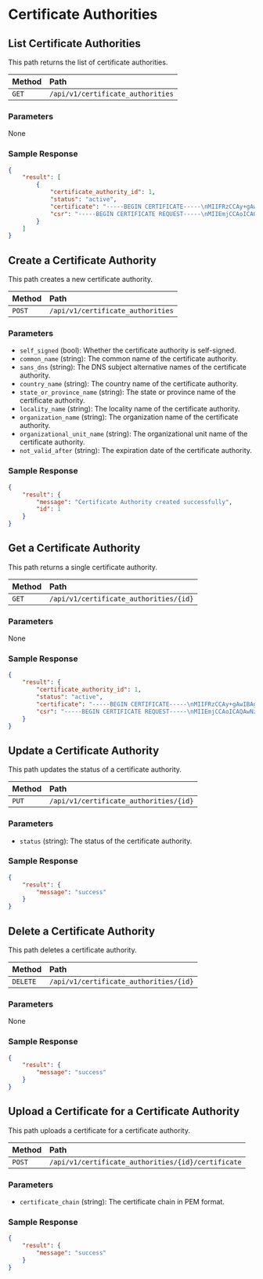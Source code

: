 # Certificate Authorities

## List Certificate Authorities

This path returns the list of certificate authorities.

| Method | Path                              |
| :----- | :-------------------------------- |
| `GET`  | `/api/v1/certificate_authorities` |

### Parameters

None

### Sample Response

```json
{
    "result": [
        {
            "certificate_authority_id": 1,
            "status": "active",
            "certificate": "-----BEGIN CERTIFICATE-----\nMIIFRzCCAy+gAwIBAgIIGCQX6mmQZ14wDQYJKoZIhvcNAQELBQAwNzEJMAcGA1UE\nBhMAMQkwBwYDVQQIEwAxCTAHBgNVBAcTADEJMAcGA1UEChMAMQkwBwYDVQQLEwAw\nHhcNMjUwMjE0MTQwMDUxWhcNMzUwMjE0MTQwMDUxWjA3MQkwBwYDVQQGEwAxCTAH\nBgNVBAgTADEJMAcGA1UEBxMAMQkwBwYDVQQKEwAxCTAHBgNVBAsTADCCAiIwDQYJ\nKoZIhvcNAQEBBQADggIPADCCAgoCggIBANQGNZlgVNl/eVympjZyyfCHWG8MmNOf\nnuxZrWYZL5UuD9RWt0wJByeNSbl/rg79PcYoqt5M2/g3w5BFFB+U0RbgFoR5x5Mp\npB4bk8MNxKnn1zF4zalfe0FIjfByByqNY6CSVDOYQywJzIRB85Yt3P8wDqdY94fl\nLM3sm5TVATrwhJJxOredQuQPnznm65nSdB7v5eP7ttv5XRvOkT6W9V/omVHwM+Te\nc2ZwfMuo9iXhmuA+9ldFVZ5NkQGk5VXZt496/4txK3NSvWT3SY+EAdrx1GmQivfl\nHjJiQwHp/akXLrmM5QD79Dm29JEXZY5hLk5oOtOCaEHPI4CSoCjwLCmeRYSmTo1X\nxaJ84Ud+8+brw8pq9Mau7JjVgHuzqoI06/7AZS9so9+GyXzA49HwXp1UtdGncmQ1\ni1vempnzAiOXx/m/g+Y5KTc0klVfFSXEipa2bJ0Gx77ZcaePBrtVn2sX9/SSqMo+\nmSK6lxBukIcE4NxZSGCz2cGZwipK0U0Scs+hbobM1BDufmU7AFgWJliRisWu5+Jy\nncYt+bKKPGJ497OA1PT4AvyJBW7XqtoiTFnCCiR3YckAMxi6J4J3AQQoOOCJUIQr\nQ1UuDy5qI+Pekc2azg0oV1qDQRF/uFAqIY/8n1j/YDMYKEnwKt3Qd+BLo4cAxP5Z\n1TxrKJqFNTtBAgMBAAGjVzBVMA4GA1UdDwEB/wQEAwIBBjATBgNVHSUEDDAKBggr\nBgEFBQcDATAPBgNVHRMBAf8EBTADAQH/MB0GA1UdDgQWBBRmA85Z94R5V0u9Qsci\nodAVM/kgzDANBgkqhkiG9w0BAQsFAAOCAgEAc9sCdpRnwrLDgB0BxQBjEWLJAmbM\ns0SNkqre1PqjMCrGRAcyg32a8hukkkMDpbvrc24LB7R+s0Z/Zso6amTEwubZiky/\nCt7AXudeC47YQjYVaBb6GArIKw4Tzjqlei+C8+zwVbECmb3u7aMyQcyD44Q93nuG\nKG3lOX33hdpm2DuqKRG8tVcHbAqSLiXsFqiDpTtK6geFsa3UFEnCtmY+cPvmztYH\nE8Ve+sSCkG64uMPSGHs7INaMvbZwyOkUVctsEYAqVKL9pV9Hium4LdLRRSu3otzJ\nB7Zh0TT+XC50hjUzc39314dltwkOe8mv0LvkQi8lkTuEwdHajdM0hHVY5vxu8zbw\nvH2rNp71WMgWbcSo+M5DaGmUBQorMOhvEursKVJ37IS/q/d05RrSH/CnFnkhNl8d\no9VTtUkhS7xa4fS0N+hKmp4wZkejLl/xjXXTgBPpgmVDGafmShEni1WML02YoLXt\n+kN8PIUnw7Mn3FHBwHjutBHy9TevvgxuY/RQFYP9CfLT9EHN9GLBPEosq21q2ko+\naaNGmZkL/TTGil1FjrH5QVEj7C1dERW9FZdO7ABp/2Wn79+duuKDBlpwpgrVhpBJ\nKH3fShW0RSRuyY8lTniARmCIFRLCgB/dggzlRZS6w43yHODQ+pN0/TQhYoLSzKfS\nuPF+SZPBClAZo5Y=\n-----END CERTIFICATE-----\n",
            "csr": "-----BEGIN CERTIFICATE REQUEST-----\nMIIEmjCCAoICAQAwNzEJMAcGA1UEBhMAMQkwBwYDVQQIEwAxCTAHBgNVBAcTADEJ\nMAcGA1UEChMAMQkwBwYDVQQLEwAwggIiMA0GCSqGSIb3DQEBAQUAA4ICDwAwggIK\nAoICAQDUBjWZYFTZf3lcpqY2csnwh1hvDJjTn57sWa1mGS+VLg/UVrdMCQcnjUm5\nf64O/T3GKKreTNv4N8OQRRQflNEW4BaEeceTKaQeG5PDDcSp59cxeM2pX3tBSI3w\ncgcqjWOgklQzmEMsCcyEQfOWLdz/MA6nWPeH5SzN7JuU1QE68ISScTq3nULkD585\n5uuZ0nQe7+Xj+7bb+V0bzpE+lvVf6JlR8DPk3nNmcHzLqPYl4ZrgPvZXRVWeTZEB\npOVV2bePev+LcStzUr1k90mPhAHa8dRpkIr35R4yYkMB6f2pFy65jOUA+/Q5tvSR\nF2WOYS5OaDrTgmhBzyOAkqAo8CwpnkWEpk6NV8WifOFHfvPm68PKavTGruyY1YB7\ns6qCNOv+wGUvbKPfhsl8wOPR8F6dVLXRp3JkNYtb3pqZ8wIjl8f5v4PmOSk3NJJV\nXxUlxIqWtmydBse+2XGnjwa7VZ9rF/f0kqjKPpkiupcQbpCHBODcWUhgs9nBmcIq\nStFNEnLPoW6GzNQQ7n5lOwBYFiZYkYrFruficp3GLfmyijxiePezgNT0+AL8iQVu\n16raIkxZwgokd2HJADMYuieCdwEEKDjgiVCEK0NVLg8uaiPj3pHNms4NKFdag0ER\nf7hQKiGP/J9Y/2AzGChJ8Crd0HfgS6OHAMT+WdU8ayiahTU7QQIDAQABoB4wHAYJ\nKoZIhvcNAQkOMQ8wDTALBgNVHREEBDACggAwDQYJKoZIhvcNAQELBQADggIBAL56\n1c/yYPHQyWfN9yk/w4f88DLW4Fj1IpAi7+ySIufAed6xOqSuT6rn7wtB/INoYEYB\nLGgWTsRn4lJrpbc+zrkqZx7kzZoB4DqTmqDLvk6E/Rh0fNfha9unto7VAaMNUkGL\nsbIyCrtdUhaKwL5HJb3lrhAEJh+7mGU7J6XrRk1WLnHrDxOOjt35abmNILFz9kOD\nDNsG2zFJnh00axcnKnARc6mn7mXk2P/4dosP+tDLB63qWZu9T9tsygdaDF1d0ISB\nHFuIwdxOryspOG8PKYXeAo6lkLgkYARENsjhTsCeYzh0tW35yK9we5Uxe6N9NODe\nbAmD7/Wci1ZvzungHAyt658bNkkrrZhtD9uwVO+myaIERGLtWEDPZi9xv+oV8yBF\neSiHb3Oon9sFhd80hgdtNgH2+SJOjw1gzGESBF6aRjeLsQj0Rb7yIkI7ZwdwjgUC\nglniY6ES0gOsdFr1crqbb6eb5o0uHzj5gm4r4H2MLFzsurFu2EXi0rWoX+VhK7Vw\n+Lyagou9LNOJcSOGSVAs5ACxz49YC2rea/QkDUKVKHfWLPOQFWZNrbbfBTpc0SDZ\nHsp8R9OsqNLm5Ofajgt/9PPp/DKGl9SbX1KtKE1Jm9oASxLw4m+L3FD/pxi2o1Kg\nqtnsMmgfC22iCuo4Z8WgUbpjMcXqQqnSso8dn1vF\n-----END CERTIFICATE REQUEST-----\n"
        }
    ]
}
```

## Create a Certificate Authority

This path creates a new certificate authority.

| Method | Path                              |
| :----- | :-------------------------------- |
| `POST` | `/api/v1/certificate_authorities` |

### Parameters

- `self_signed` (bool): Whether the certificate authority is self-signed.
- `common_name` (string): The common name of the certificate authority.
- `sans_dns` (string): The DNS subject alternative names of the certificate authority.
- `country_name` (string): The country name of the certificate authority.
- `state_or_province_name` (string): The state or province name of the certificate authority.
- `locality_name` (string): The locality name of the certificate authority.
- `organization_name` (string): The organization name of the certificate authority.
- `organizational_unit_name` (string): The organizational unit name of the certificate authority.
- `not_valid_after` (string): The expiration date of the certificate authority.

### Sample Response

```json
{
    "result": {
        "message": "Certificate Authority created successfully",
        "id": 1
    }
}
```

## Get a Certificate Authority

This path returns a single certificate authority.

| Method | Path                                   |
| :----- | :------------------------------------- |
| `GET`  | `/api/v1/certificate_authorities/{id}` |

### Parameters

None

### Sample Response

```json
{
    "result": {
        "certificate_authority_id": 1,
        "status": "active",
        "certificate": "-----BEGIN CERTIFICATE-----\nMIIFRzCCAy+gAwIBAgIIGCQX6mmQZ14wDQYJKoZIhvcNAQELBQAwNzEJMAcGA1UE\nBhMAMQkwBwYDVQQIEwAxCTAHBgNVBAcTADEJMAcGA1UEChMAMQkwBwYDVQQLEwAw\nHhcNMjUwMjE0MTQwMDUxWhcNMzUwMjE0MTQwMDUxWjA3MQkwBwYDVQQGEwAxCTAH\nBgNVBAgTADEJMAcGA1UEBxMAMQkwBwYDVQQKEwAxCTAHBgNVBAsTADCCAiIwDQYJ\nKoZIhvcNAQEBBQADggIPADCCAgoCggIBANQGNZlgVNl/eVympjZyyfCHWG8MmNOf\nnuxZrWYZL5UuD9RWt0wJByeNSbl/rg79PcYoqt5M2/g3w5BFFB+U0RbgFoR5x5Mp\npB4bk8MNxKnn1zF4zalfe0FIjfByByqNY6CSVDOYQywJzIRB85Yt3P8wDqdY94fl\nLM3sm5TVATrwhJJxOredQuQPnznm65nSdB7v5eP7ttv5XRvOkT6W9V/omVHwM+Te\nc2ZwfMuo9iXhmuA+9ldFVZ5NkQGk5VXZt496/4txK3NSvWT3SY+EAdrx1GmQivfl\nHjJiQwHp/akXLrmM5QD79Dm29JEXZY5hLk5oOtOCaEHPI4CSoCjwLCmeRYSmTo1X\nxaJ84Ud+8+brw8pq9Mau7JjVgHuzqoI06/7AZS9so9+GyXzA49HwXp1UtdGncmQ1\ni1vempnzAiOXx/m/g+Y5KTc0klVfFSXEipa2bJ0Gx77ZcaePBrtVn2sX9/SSqMo+\nmSK6lxBukIcE4NxZSGCz2cGZwipK0U0Scs+hbobM1BDufmU7AFgWJliRisWu5+Jy\nncYt+bKKPGJ497OA1PT4AvyJBW7XqtoiTFnCCiR3YckAMxi6J4J3AQQoOOCJUIQr\nQ1UuDy5qI+Pekc2azg0oV1qDQRF/uFAqIY/8n1j/YDMYKEnwKt3Qd+BLo4cAxP5Z\n1TxrKJqFNTtBAgMBAAGjVzBVMA4GA1UdDwEB/wQEAwIBBjATBgNVHSUEDDAKBggr\nBgEFBQcDATAPBgNVHRMBAf8EBTADAQH/MB0GA1UdDgQWBBRmA85Z94R5V0u9Qsci\nodAVM/kgzDANBgkqhkiG9w0BAQsFAAOCAgEAc9sCdpRnwrLDgB0BxQBjEWLJAmbM\ns0SNkqre1PqjMCrGRAcyg32a8hukkkMDpbvrc24LB7R+s0Z/Zso6amTEwubZiky/\nCt7AXudeC47YQjYVaBb6GArIKw4Tzjqlei+C8+zwVbECmb3u7aMyQcyD44Q93nuG\nKG3lOX33hdpm2DuqKRG8tVcHbAqSLiXsFqiDpTtK6geFsa3UFEnCtmY+cPvmztYH\nE8Ve+sSCkG64uMPSGHs7INaMvbZwyOkUVctsEYAqVKL9pV9Hium4LdLRRSu3otzJ\nB7Zh0TT+XC50hjUzc39314dltwkOe8mv0LvkQi8lkTuEwdHajdM0hHVY5vxu8zbw\nvH2rNp71WMgWbcSo+M5DaGmUBQorMOhvEursKVJ37IS/q/d05RrSH/CnFnkhNl8d\no9VTtUkhS7xa4fS0N+hKmp4wZkejLl/xjXXTgBPpgmVDGafmShEni1WML02YoLXt\n+kN8PIUnw7Mn3FHBwHjutBHy9TevvgxuY/RQFYP9CfLT9EHN9GLBPEosq21q2ko+\naaNGmZkL/TTGil1FjrH5QVEj7C1dERW9FZdO7ABp/2Wn79+duuKDBlpwpgrVhpBJ\nKH3fShW0RSRuyY8lTniARmCIFRLCgB/dggzlRZS6w43yHODQ+pN0/TQhYoLSzKfS\nuPF+SZPBClAZo5Y=\n-----END CERTIFICATE-----\n",
        "csr": "-----BEGIN CERTIFICATE REQUEST-----\nMIIEmjCCAoICAQAwNzEJMAcGA1UEBhMAMQkwBwYDVQQIEwAxCTAHBgNVBAcTADEJ\nMAcGA1UEChMAMQkwBwYDVQQLEwAwggIiMA0GCSqGSIb3DQEBAQUAA4ICDwAwggIK\nAoICAQDUBjWZYFTZf3lcpqY2csnwh1hvDJjTn57sWa1mGS+VLg/UVrdMCQcnjUm5\nf64O/T3GKKreTNv4N8OQRRQflNEW4BaEeceTKaQeG5PDDcSp59cxeM2pX3tBSI3w\ncgcqjWOgklQzmEMsCcyEQfOWLdz/MA6nWPeH5SzN7JuU1QE68ISScTq3nULkD585\n5uuZ0nQe7+Xj+7bb+V0bzpE+lvVf6JlR8DPk3nNmcHzLqPYl4ZrgPvZXRVWeTZEB\npOVV2bePev+LcStzUr1k90mPhAHa8dRpkIr35R4yYkMB6f2pFy65jOUA+/Q5tvSR\nF2WOYS5OaDrTgmhBzyOAkqAo8CwpnkWEpk6NV8WifOFHfvPm68PKavTGruyY1YB7\ns6qCNOv+wGUvbKPfhsl8wOPR8F6dVLXRp3JkNYtb3pqZ8wIjl8f5v4PmOSk3NJJV\nXxUlxIqWtmydBse+2XGnjwa7VZ9rF/f0kqjKPpkiupcQbpCHBODcWUhgs9nBmcIq\nStFNEnLPoW6GzNQQ7n5lOwBYFiZYkYrFruficp3GLfmyijxiePezgNT0+AL8iQVu\n16raIkxZwgokd2HJADMYuieCdwEEKDjgiVCEK0NVLg8uaiPj3pHNms4NKFdag0ER\nf7hQKiGP/J9Y/2AzGChJ8Crd0HfgS6OHAMT+WdU8ayiahTU7QQIDAQABoB4wHAYJ\nKoZIhvcNAQkOMQ8wDTALBgNVHREEBDACggAwDQYJKoZIhvcNAQELBQADggIBAL56\n1c/yYPHQyWfN9yk/w4f88DLW4Fj1IpAi7+ySIufAed6xOqSuT6rn7wtB/INoYEYB\nLGgWTsRn4lJrpbc+zrkqZx7kzZoB4DqTmqDLvk6E/Rh0fNfha9unto7VAaMNUkGL\nsbIyCrtdUhaKwL5HJb3lrhAEJh+7mGU7J6XrRk1WLnHrDxOOjt35abmNILFz9kOD\nDNsG2zFJnh00axcnKnARc6mn7mXk2P/4dosP+tDLB63qWZu9T9tsygdaDF1d0ISB\nHFuIwdxOryspOG8PKYXeAo6lkLgkYARENsjhTsCeYzh0tW35yK9we5Uxe6N9NODe\nbAmD7/Wci1ZvzungHAyt658bNkkrrZhtD9uwVO+myaIERGLtWEDPZi9xv+oV8yBF\neSiHb3Oon9sFhd80hgdtNgH2+SJOjw1gzGESBF6aRjeLsQj0Rb7yIkI7ZwdwjgUC\nglniY6ES0gOsdFr1crqbb6eb5o0uHzj5gm4r4H2MLFzsurFu2EXi0rWoX+VhK7Vw\n+Lyagou9LNOJcSOGSVAs5ACxz49YC2rea/QkDUKVKHfWLPOQFWZNrbbfBTpc0SDZ\nHsp8R9OsqNLm5Ofajgt/9PPp/DKGl9SbX1KtKE1Jm9oASxLw4m+L3FD/pxi2o1Kg\nqtnsMmgfC22iCuo4Z8WgUbpjMcXqQqnSso8dn1vF\n-----END CERTIFICATE REQUEST-----\n"
    }
}
```

## Update a Certificate Authority

This path updates the status of a certificate authority.

| Method | Path                                   |
| :----- | :------------------------------------- |
| `PUT`  | `/api/v1/certificate_authorities/{id}` |

### Parameters

- `status` (string): The status of the certificate authority.

### Sample Response

```json
{
    "result": {
        "message": "success"
    }
}
```

## Delete a Certificate Authority

This path deletes a certificate authority.

| Method   | Path                                   |
| :------- | :------------------------------------- |
| `DELETE` | `/api/v1/certificate_authorities/{id}` |

### Parameters

None

### Sample Response

```json
{
    "result": {
        "message": "success"
    }
}
```

## Upload a Certificate for a Certificate Authority

This path uploads a certificate for a certificate authority.

| Method | Path                                               |
| :----- | :------------------------------------------------- |
| `POST` | `/api/v1/certificate_authorities/{id}/certificate` |

### Parameters

- `certificate_chain` (string): The certificate chain in PEM format.

### Sample Response

```json
{
    "result": {
        "message": "success"
    }
}
```
